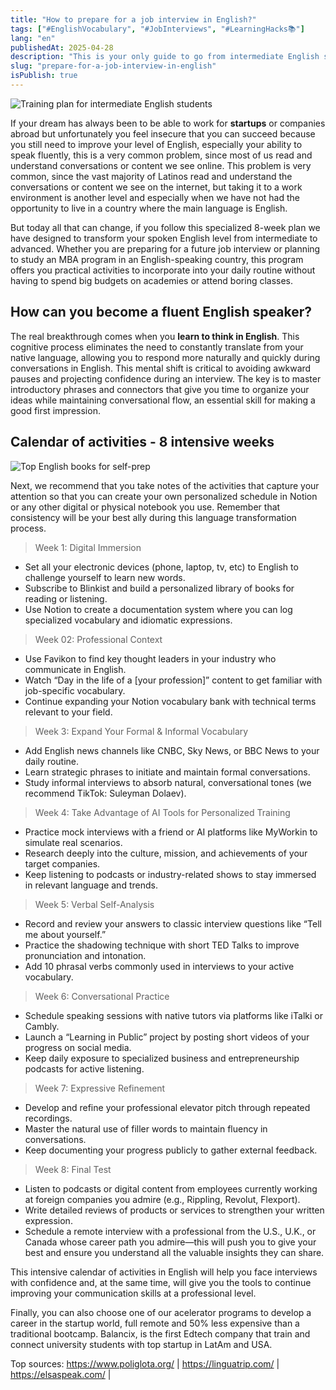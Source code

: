 ```yaml
---
title: "How to prepare for a job interview in English?"
tags: ["#EnglishVocabulary", "#JobInterviews", "#LearningHacks📚"]
lang: "en"
publishedAt: 2025-04-28
description: "This is your only guide to go from intermediate English speaker to advacend. Whether your are preparing for a future job interview or planning to study an MBA program in an English-speaking country, this program offers you practical activities to incorporate into your daily life."
slug: "prepare-for-a-job-interview-in-english"
isPublish: true
---
```


![Training plan for intermediate English students](/blog-imgs/plan-de-preparacion-ingles.jpg)

If your dream has always been to be able to work for **startups** or companies abroad but unfortunately you feel insecure that you can succeed because you still need to improve your level of English, especially your ability to speak fluently, this is a very common problem, since most of us read and understand conversations or content we see online. This problem is very common, since the vast majority of Latinos read and understand the conversations or content we see on the internet, but taking it to a work environment is another level and especially when we have not had the opportunity to live in a country where the main language is English.

But today all that can change, if you follow this specialized 8-week plan we have designed to transform your spoken English level from intermediate to advanced. Whether you are preparing for a future job interview or planning to study an MBA program in an English-speaking country, this program offers you practical activities to incorporate into your daily routine without having to spend big budgets on academies or attend boring classes.

## How can you become a fluent English speaker?
The real breakthrough comes when you **learn to think in English**. This cognitive process eliminates the need to constantly translate from your native language, allowing you to respond more naturally and quickly during conversations in English.
This mental shift is critical to avoiding awkward pauses and projecting confidence during an interview. The key is to master introductory phrases and connectors that give you time to organize your ideas while maintaining conversational flow, an essential skill for making a good first impression.

## Calendar of activities - 8 intensive weeks

![Top English books for self-prep](/blog-imgs/English-books-training.jpg)

Next, we recommend that you take notes of the activities that capture your attention so that you can create your own personalized schedule in Notion or any other digital or physical notebook you use. Remember that consistency will be your best ally during this language transformation process.

> Week 1: Digital Immersion

* Set all your electronic devices (phone, laptop, tv, etc) to English to challenge yourself to learn new words.
* Subscribe to Blinkist and build a personalized library of books for reading or listening.
* Use Notion to create a documentation system where you can log specialized vocabulary and idiomatic expressions.

> Week 02: Professional Context

* Use Favikon to find key thought leaders in your industry who communicate in English.
* Watch “Day in the life of a [your profession]” content to get familiar with job-specific vocabulary.
* Continue expanding your Notion vocabulary bank with technical terms relevant to your field.

> Week 3: Expand Your Formal & Informal Vocabulary

* Add English news channels like CNBC, Sky News, or BBC News to your daily routine.
* Learn strategic phrases to initiate and maintain formal conversations.
* Study informal interviews to absorb natural, conversational tones (we recommend TikTok: Suleyman Dolaev).

> Week 4: Take Advantage of AI Tools for Personalized Training

* Practice mock interviews with a friend or AI platforms like MyWorkin to simulate real scenarios.
* Research deeply into the culture, mission, and achievements of your target companies.
* Keep listening to podcasts or industry-related shows to stay immersed in relevant language and trends.

> Week 5: Verbal Self-Analysis

* Record and review your answers to classic interview questions like “Tell me about yourself.”
* Practice the shadowing technique with short TED Talks to improve pronunciation and intonation.
* Add 10 phrasal verbs commonly used in interviews to your active vocabulary.

> Week 6: Conversational Practice

* Schedule speaking sessions with native tutors via platforms like iTalki or Cambly.
* Launch a “Learning in Public” project by posting short videos of your progress on social media.
* Keep daily exposure to specialized business and entrepreneurship podcasts for active listening.

> Week 7: Expressive Refinement

* Develop and refine your professional elevator pitch through repeated recordings.
* Master the natural use of filler words to maintain fluency in conversations.
* Keep documenting your progress publicly to gather external feedback.

> Week 8: Final Test

* Listen to podcasts or digital content from employees currently working at foreign companies you admire (e.g., Rippling, Revolut, Flexport).
* Write detailed reviews of products or services to strengthen your written expression.
* Schedule a remote interview with a professional from the U.S., U.K., or Canada whose career path you admire—this will push you to give your best and ensure you understand all the valuable insights they can share.

This intensive calendar of activities in English will help you face interviews with confidence and, at the same time, will give you the tools to continue improving your communication skills at a professional level.

Finally, you can also choose one of our acelerator programs to develop a career in the startup world, full remote and 50% less expensive than a traditional bootcamp. Balancix, is the first Edtech company that train and connect university students with top startup in LatAm and USA.


Top sources: 
https://www.poliglota.org/ |
https://linguatrip.com/ |
https://elsaspeak.com/ |


